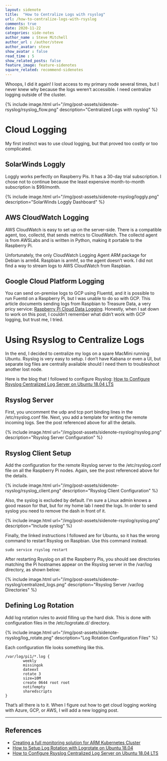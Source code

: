 ```yaml
---
layout: sidenote
title:  "How to Centralize Logs with rsyslog"
url: /how-to-centralize-logs-with-rsyslog
comments: true
date: 2020-11-22
categories: side-notes
author_name : Steve Mitchell
author_url : /author/steve
author_avatar: steve
show_avatar : false
read_time : 5
show_related_posts: false
feature_image: feature-sidenotes
square_related: recommend-sidenotes
---
```

Whoops, I did it again! I lost access to my primary node several times, but I never knew why because the logs weren’t accessible. I need centralize logging outside of the cluster. 

{% include image.html url="/img/post-assets/sidenote-rsyslog/rsyslog_flow.png" description="Centralized Logs with rsyslog" %}

# Cloud Logging
My first instinct was to use cloud logging, but that proved too costly or too complicated.

## SolarWinds Loggly

Loggly works perfectly on Raspberry Pis. It has a 30-day trial subscription. I chose not to continue because the least expensive month-to-month subscription is $99/month.

{% include image.html url="/img/post-assets/sidenote-rsyslog/loggly.png" description="SolarWinds Loggly Dashboard" %}

## AWS CloudWatch Logging
AWS CloudWatch is easy to set up on the server-side. There is a compatible agent, too, collectd, that sends metrics to CloudWatch. The collectd agent is from AWSLabs and is written in Python, making it portable to the Raspberry Pi. 

Unfortunately, the only CloudWatch Logging Agent ARM package for Debian is arm64. Raspbian is armhf, so the agent doesn’t work. I did not find a way to stream logs to AWS CloudWatch from Raspbian.

## Google Cloud Platform Logging
You can send on-premise logs to GCP using Fluentd, and it is possible to run Fuentd on a Raspberry Pi, but I was unable to do so with GCP. This article documents sending logs from Raspbian to Treasure Data, a very pricy service:  <a href="https://docs.fluentd.org/v/0.12/articles/raspberrypi-cloud-data-logger">Raspberry Pi Cloud Data Logging</a>. Honestly, when I sat down to work on this post, I couldn’t remember what didn’t work with GCP logging, but trust me, I tried.

# Using Rsyslog to Centralize Logs
In the end, I decided to centralize my logs on a spare MacMini running Ubuntu. Rsyslog is very easy to setup. I don’t have Kabana or even a UI, but separate log files are centrally available should I need them to troubleshoot another lost node.

Here is the blog that I followed to configure Rsyslog: <a href="https://computingforgeeks.com/how-to-configure-rsyslog-centralized-log-server-on-ubuntu-18-04-lts/">How to Configure Rsyslog Centralized Log Server on Ubuntu 18.04 LTS</a>

## Rsyslog Server
   
First, you uncomment the udp and tcp port binding lines in the /etc/rsyslog.conf file. Next, you add a template for writing the remote incoming logs. See the post referenced above for all the details.

{% include image.html url="/img/post-assets/sidenote-rsyslog/rsyslog.png" description="Rsyslog Server Configuration" %}

## Rsyslog Client Setup
   
Add the configuration for the remote Rsyslog server to the /etc/rsyslog.conf file on all the Raspberry Pi nodes. Again, see the post referenced above for the details.

{% include image.html url="/img/post-assets/sidenote-rsyslog/rsyslog_client.png" description="Rsyslog Client Configuration" %}

Also, the syslog is excluded by default. I'm sure a Linux admin knows a good reason for that, but for my home lab I need the logs. In order to send syslog you need to remove the dash in front of it.

{% include image.html url="/img/post-assets/sidenote-rsyslog/syslog.png" description="Include syslog" %}

Finally, the linked instructions I followed are for Ubuntu, so it has the wrong command to restart Rsyslog on Raspbian. Use this command instead.

```shell 
sudo service rsyslog restart
```

After restarting Rsyslog on all the Raspberry Pis, you should see directories matching the Pi hostnames appear on the Rsyslog server in the /var/log directory, as shown below:

{% include image.html url="/img/post-assets/sidenote-rsyslog/centralized_logs.png" description="Rsyslog Server /var/log Directories" %}

## Defining Log Rotation
Add log rotation rules to avoid filling up the hard disk. This is done with configuration files in the /etc/logrotate.d/ directory.

{% include image.html url="/img/post-assets/sidenote-rsyslog/log_rotate.png" description="Log Rotation Configuration Files" %}

Each configuration file looks something like this.

```shell
/var/log/pi1/*.log {
        weekly
        missingok
        dateext
        rotate 3
        size=10M
        create 0644 root root
        notifempty
        sharedscripts
}
```
That’s all there is to it. When I figure out how to get cloud logging working with Azure, GCP, or AWS, I will add a new logging post.

----
## References
* <a href="https://itnext.io/creating-a-full-monitoring-solution-for-arm-kubernetes-cluster-53b3671186cb">Creating a full monitoring solution for ARM Kubernetes Cluster</a>
* <a href="https://linoxide.com/linux-how-to/setup-log-rotation-logrotate-ubuntu/">How to Setup Log Rotation with Logrotate on Ubuntu 18.04</a>
* <a href="https://computingforgeeks.com/how-to-configure-rsyslog-centralized-log-server-on-ubuntu-18-04-lts/">How to Configure Rsyslog Centralized Log Server on Ubuntu 18.04 LTS</a>

